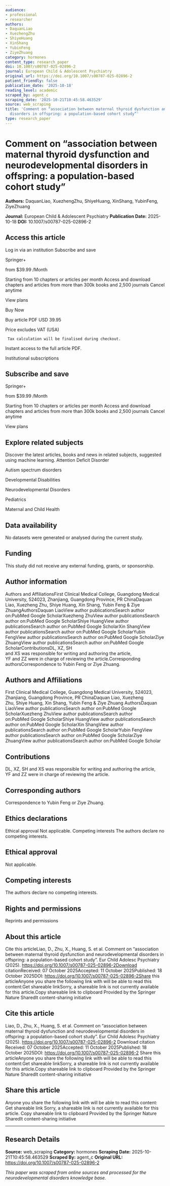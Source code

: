 ```yaml
---
audience:
- professional
- researcher
authors:
- DaquanLiao
- XuezhengZhu
- ShiyeHuang
- XinShang
- YubinFeng
- ZiyeZhuang
category: hormones
content_type: research_paper
doi: 10.1007/s00787-025-02896-2
journal: European Child & Adolescent Psychiatry
original_url: https://doi.org/10.1007/s00787-025-02896-2
patient_friendly: false
publication_date: '2025-10-18'
reading_level: academic
scraped_by: agent_c
scraping_date: '2025-10-21T10:45:58.463529'
source: web_scraping
title: 'Comment on “association between maternal thyroid dysfunction and neurodevelopmental
  disorders in offspring: a population-based cohort study”'
type: research_paper
---
```

# Comment on “association between maternal thyroid dysfunction and neurodevelopmental disorders in offspring: a population-based cohort study”

**Authors:** DaquanLiao, XuezhengZhu, ShiyeHuang, XinShang, YubinFeng, ZiyeZhuang

**Journal:** European Child & Adolescent Psychiatry
**Publication Date:** 2025-10-18
**DOI:** 10.1007/s00787-025-02896-2

## Access this article

Log in via an institution
Subscribe and save






Springer+

from $39.99 /Month


Starting from 10 chapters or articles per month
Access and download chapters and articles from more than 300k books and 2,500 journals
Cancel anytime

View plans 




Buy Now





Buy article PDF USD 39.95


Price excludes VAT (USA)
     
     Tax calculation will be finalised during checkout.
Instant access to the full article PDF.







Institutional subscriptions

## Subscribe and save

Springer+

from $39.99 /Month


Starting from 10 chapters or articles per month
Access and download chapters and articles from more than 300k books and 2,500 journals
Cancel anytime

View plans

## Explore related subjects

Discover the latest articles, books and news in related subjects, suggested using machine learning.
Attention Deficit Disorder


Autism spectrum disorders


Developmental Disabilities


Neurodevelopmental Disorders


Pediatrics


Maternal and Child Health

## Data availability

No datasets were generated or analysed during the current study.

## Funding

This study did not receive any external funding, grants, or sponsorship.

## Author information

Authors and AffiliationsFirst Clinical Medical College, Guangdong Medical University, 524023, Zhanjiang, Guangdong Province, PR ChinaDaquan Liao, Xuezheng Zhu, Shiye Huang, Xin Shang, Yubin Feng & Ziye ZhuangAuthorsDaquan LiaoView author publicationsSearch author on:PubMed Google ScholarXuezheng ZhuView author publicationsSearch author on:PubMed Google ScholarShiye HuangView author publicationsSearch author on:PubMed Google ScholarXin ShangView author publicationsSearch author on:PubMed Google ScholarYubin FengView author publicationsSearch author on:PubMed Google ScholarZiye ZhuangView author publicationsSearch author on:PubMed Google ScholarContributionsDL, XZ, SH and XS was responsible for writing and authoring the article, YF and ZZ were in charge of reviewing the article.Corresponding authorsCorrespondence to
                Yubin Feng or Ziye Zhuang.

## Authors and Affiliations

First Clinical Medical College, Guangdong Medical University, 524023, Zhanjiang, Guangdong Province, PR ChinaDaquan Liao, Xuezheng Zhu, Shiye Huang, Xin Shang, Yubin Feng & Ziye Zhuang
AuthorsDaquan LiaoView author publicationsSearch author on:PubMed Google ScholarXuezheng ZhuView author publicationsSearch author on:PubMed Google ScholarShiye HuangView author publicationsSearch author on:PubMed Google ScholarXin ShangView author publicationsSearch author on:PubMed Google ScholarYubin FengView author publicationsSearch author on:PubMed Google ScholarZiye ZhuangView author publicationsSearch author on:PubMed Google Scholar

## Contributions

DL, XZ, SH and XS was responsible for writing and authoring the article, YF and ZZ were in charge of reviewing the article.

## Corresponding authors

Correspondence to
                Yubin Feng or Ziye Zhuang.

## Ethics declarations

Ethical approval
Not applicable.
Competing interests
The authors declare no competing interests.

## Ethical approval

Not applicable.

## Competing interests

The authors declare no competing interests.

## Rights and permissions

Reprints and permissions

## About this article

Cite this articleLiao, D., Zhu, X., Huang, S. et al. Comment on “association between maternal thyroid dysfunction and neurodevelopmental disorders in offspring: a population-based cohort study”.
                    Eur Child Adolesc Psychiatry  (2025). https://doi.org/10.1007/s00787-025-02896-2Download citationReceived: 07 October 2025Accepted: 11 October 2025Published: 18 October 2025DOI: https://doi.org/10.1007/s00787-025-02896-2Share this articleAnyone you share the following link with will be able to read this content:Get shareable linkSorry, a shareable link is not currently available for this article.Copy shareable link to clipboard
                            Provided by the Springer Nature SharedIt content-sharing initiative

## Cite this article

Liao, D., Zhu, X., Huang, S. et al. Comment on “association between maternal thyroid dysfunction and neurodevelopmental disorders in offspring: a population-based cohort study”.
                    Eur Child Adolesc Psychiatry  (2025). https://doi.org/10.1007/s00787-025-02896-2
Download citation
Received: 07 October 2025Accepted: 11 October 2025Published: 18 October 2025DOI: https://doi.org/10.1007/s00787-025-02896-2
Share this articleAnyone you share the following link with will be able to read this content:Get shareable linkSorry, a shareable link is not currently available for this article.Copy shareable link to clipboard
                            Provided by the Springer Nature SharedIt content-sharing initiative

## Share this article

Anyone you share the following link with will be able to read this content:
Get shareable link
Sorry, a shareable link is not currently available for this article.
Copy shareable link to clipboard
Provided by the Springer Nature SharedIt content-sharing initiative

---

## Research Details

**Source:** web_scraping
**Category:** hormones
**Scraping Date:** 2025-10-21T10:45:58.463529
**Scraped By:** agent_c
**Original URL:** https://doi.org/10.1007/s00787-025-02896-2

*This paper was scraped from online sources and processed for the neurodevelopmental disorders knowledge base.*